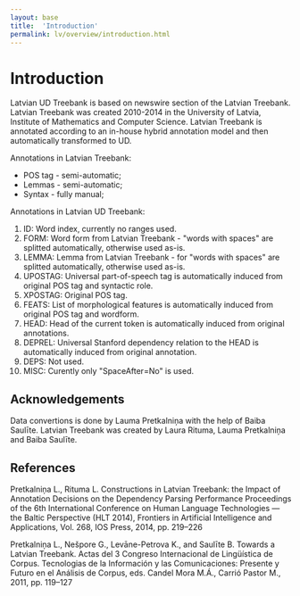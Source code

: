 ```yaml
---
layout: base
title:  'Introduction'
permalink: lv/overview/introduction.html
---
```


# Introduction

Latvian UD Treebank is based on newswire section of the Latvian Treebank. Latvian Treebank was created 2010-2014 in the University of Latvia, Institute of Mathematics and Computer Science. Latvian Treebank is annotated according to an in-house hybrid annotation model and then automatically transformed to UD.

Annotations in Latvian Treebank:
* POS tag - semi-automatic;
* Lemmas - semi-automatic;
* Syntax - fully manual;

Annotations in Latvian UD Treebank:
1. ID: Word index, currently no ranges used.
2. FORM: Word form from Latvian Treebank - "words with spaces" are splitted automatically, otherwise used as-is.
3. LEMMA: Lemma from Latvian Treebank - for "words with spaces" are splitted automatically, otherwise used as-is.
4. UPOSTAG: Universal part-of-speech tag is automatically induced from original POS tag and syntactic role.
5. XPOSTAG: Original POS tag.
6. FEATS: List of morphological features is automatically induced from original POS tag and wordform.
7. HEAD: Head of the current token is automatically induced from original annotations.
8. DEPREL: Universal Stanford dependency relation to the HEAD is automatically induced from original annotation.
9. DEPS: Not used.
10. MISC: Curently only "SpaceAfter=No" is used.

## Acknowledgements

Data convertions is done by Lauma Pretkalniņa with the help of Baiba Saulīte. Latvian Treebank was created by Laura Rituma, Lauma Pretkalniņa and Baiba Saulīte.

## References

Pretkalniņa L., Rituma L. Constructions in Latvian Treebank: the Impact of Annotation Decisions on the Dependency Parsing Performance Proceedings of the 6th International Conference on Human Language Technologies — the Baltic Perspective (HLT 2014), Frontiers in Artificial Intelligence and Applications, Vol. 268, IOS Press, 2014, pp. 219–226

Pretkalniņa L., Nešpore G., Levāne-Petrova K., and Saulīte B. Towards a Latvian Treebank. Actas del 3 Congreso Internacional de Lingüística de Corpus. Tecnologias de la Información y las Comunicaciones: Presente y Futuro en el Análisis de Corpus, eds. Candel Mora M.Á., Carrió Pastor M., 2011, pp. 119–127
